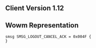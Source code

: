 ## Client Version 1.12

## Wowm Representation
```rust,ignore
smsg SMSG_LOGOUT_CANCEL_ACK = 0x004F {
}

```
